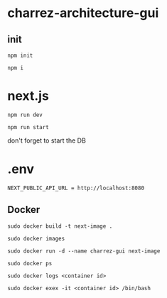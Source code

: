 # charrez-architecture-gui


## init

    npm init

    npm i

# next.js

    npm run dev
    
    npm run start
    
don't forget to start the DB
    
# .env

    NEXT_PUBLIC_API_URL = http://localhost:8080
    
## Docker

    sudo docker build -t next-image .

    sudo docker images
    
    sudo docker run -d --name charrez-gui next-image

    sudo docker ps
    
    sudo docker logs <container id>
    
    sudo docker exex -it <container id> /bin/bash